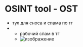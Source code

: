 # OSINT tool - OST
* тул для сноса и спама по тг
* * рабочий спам в тг
  * ![изображение](https://github.com/user-attachments/assets/eab29eac-3c4b-41f1-9aad-4385c1701c4f)


